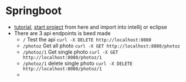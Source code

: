 # Springboot
 - [tutorial](https://www.youtube.com/watch?v=QuvS_VLbGko), [start project](https://start.spring.io/) from here and import into intellij or eclipse
 - There are 3 api endpoints is beed made
    - `/` Test the api `curl -X DELETE http://localhost:8080`
    - `/photoz` Get all photo `curl -X GET http://localhost:8080/photoz`
    - `/photoz/1` Get single photo `curl -X GET http://localhost:8080/photoz/1`
    - `/photoz/1` delete single photo `curl -X DELETE http://localhost:8080/photoz/1`
    - 
   